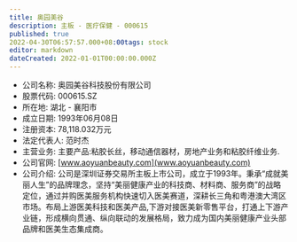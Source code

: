 ```yaml
---
title: 奥园美谷
description: 主板 - 医疗保健 - 000615
published: true
2022-04-30T06:57:57.000+08:00tags: stock
editor: markdown
dateCreated: 2022-01-01T00:00:00.000Z
---
```


- 公司名称: 奥园美谷科技股份有限公司
- 股票代码: 000615.SZ
- 所在地: 湖北 - 襄阳市
- 成立日期: 1993年06月08日
- 注册资本: 78,118.032万元
- 法定代表人: 范时杰
- 主营业务: 主要产品:粘胶长丝，移动通信器材，房地产业务和粘胶纤维业务.
- 公司官网: [www.aoyuanbeauty.com](www.aoyuanbeauty.com)
- 公司介绍: 公司是深圳证券交易所主板上市公司，成立于1993年。秉承“成就美丽人生”的品牌理念，坚持“美丽健康产业的科技商、材料商、服务商”的战略定位，通过并购医美服务机构快速切入医美赛道，深耕长三角和粤港澳大湾区市场。布局上游医美科技和医美产品,下游对接医美新零售平台，打通上下游产业链，形成横向贯通、纵向联动的发展格局，致力成为国内美丽健康产业头部品牌和医美生态集成商。


